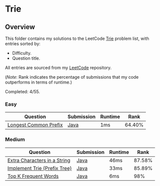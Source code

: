 # Trie

## Overview
This folder contains my solutions to the LeetCode [Trie](https://leetcode.com/problem-list/design/) problem list,
with entries sorted by:
- Difficulty.
- Question title.

All entries are sourced from my [LeetCode](https://github.com/shumarb/leetcode) repository.

(*Note*: Rank indicates the percentage of submissions that my code outperforms in terms of runtime.)

Completed: 4/55.

### Easy
| Question                                                                                  | Submission                                                                                      | Runtime | Rank   |
|-------------------------------------------------------------------------------------------|-------------------------------------------------------------------------------------------------|---------|--------|
| [Longest Common Prefix](https://leetcode.com/problems/longest-common-prefix/description/) | [Java](https://github.com/shumarb/leetcode/blob/main/submissions/java/LongestCommonPrefix.java) | 1ms     | 64.40% |

### Medium
| Question                                                                                                | Submission                                                                                           | Runtime | Rank   |
|---------------------------------------------------------------------------------------------------------|------------------------------------------------------------------------------------------------------|---------|--------|
| [Extra Characters in a String](https://leetcode.com/problems/extra-characters-in-a-string/description/) | [Java](https://github.com/shumarb/leetcode/blob/main/submissions/java/ExtraCharactersInAString.java) | 46ms    | 87.58% | 
| [Implement Trie (Prefix Tree)](https://leetcode.com/problems/implement-trie-prefix-tree/description/)   | [Java](https://github.com/shumarb/leetcode/blob/main/submissions/java/Trie.java)                     | 33ms    | 85.89% | 
| [Top K Frequent Words](https://leetcode.com/problems/top-k-frequent-words/description/)                 | [Java](https://github.com/shumarb/leetcode/blob/main/submissions/java/TopKFrequentWords.java)        | 6ms     | 98%    | 
